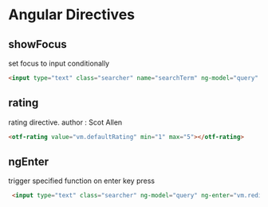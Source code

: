 # Angular Directives

## showFocus
set focus to input conditionally

```HTML
<input type="text" class="searcher" name="searchTerm" ng-model="query" show-focus="vm.toggleView">
```

## rating
rating directive. author : Scot Allen
```HTML
<otf-rating value="vm.defaultRating" min="1" max="5"></otf-rating>
```

## ngEnter
trigger specified function on enter key press
```HTML
 <input type="text" class="searcher" ng-model="query" ng-enter="vm.redirect()">
```